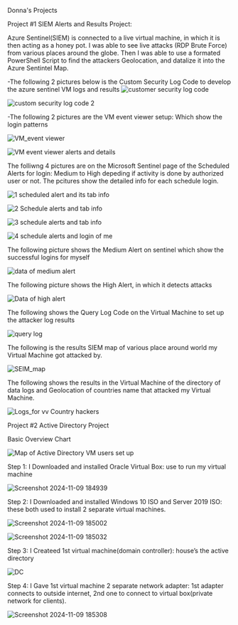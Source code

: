 Donna's Projects



Project #1
SIEM Alerts and Results Project:


 
Azure Sentinel(SIEM) is connected to a live virtual machine, in which it is then acting as a honey pot. I was able to see live attacks (RDP Brute Force) from various places around the globe. Then I was able to use a formated PowerShell Script to find the attackers Geolocation, and datalize it into the Azure Sentintel Map. 
>
-The following 2 pictures below is the Custom Security Log Code to develop the azure sentinel VM logs and results
![customer security log code](https://github.com/user-attachments/assets/707521b9-e84a-4292-838e-8caa00c16831)

![custom security log code 2](https://github.com/user-attachments/assets/62770008-9cc2-4210-bb3a-0ce11041395f)

-The following 2 pictures are the VM event viewer setup: Which show the login patterns

![VM_event viewer](https://github.com/user-attachments/assets/8ab0a7c1-a8fb-4140-bcac-ece36004cb6c)

![VM event viewer alerts and details](https://github.com/user-attachments/assets/195bd3b9-d751-4bc6-911d-e2b46acb279e)

The folliwng 4 pictures are on the Microsoft Sentinel page of the Scheduled Alerts for login: Medium to High depeding if activity is done by authorized user or not. The pcitures show the detailed info for each schedule login. 

![1 scheduled alert and its tab info](https://github.com/user-attachments/assets/785dbc16-a64d-4de6-81ea-9815c3ded417)

![2 Schedule alerts and tab info](https://github.com/user-attachments/assets/69d21089-f0ff-4c02-ab50-10aa80f60e4c)

![3 schedule alerts and tab info](https://github.com/user-attachments/assets/c6528278-f26a-43fd-9a59-c64d2e78d248)

![4 schedule alerts and login  of me](https://github.com/user-attachments/assets/e51adbbd-909a-4117-a5ca-f4e6c2e15cbf)

The following picture shows the Medium Alert on sentinel which show the successful logins for myself

![data of medium alert](https://github.com/user-attachments/assets/bd797ee1-3a96-4a11-99d7-6f941cda15fd)

The following picture shows the High Alert, in which it detects attacks

![Data of high alert](https://github.com/user-attachments/assets/7237c98d-a8eb-46f3-9f9c-f28ad542cc50)

The following shows the Query Log Code on the Virtual Machine to set up the attacker log results

![query log](https://github.com/user-attachments/assets/4f6c2e1e-88ca-43f7-9d2b-8156bc195ee5)

The following is the results SIEM map of various place around world my Virtual Machine got attacked by.

![SEIM_map](https://github.com/user-attachments/assets/54b8aa0d-8ff4-436c-ac7f-774ce0ad2f83)


The following shows the results in the Virtual Machine of the directory of data logs and Geolocation of countries name that attacked my Virtual Machine. 

![Logs_for vv Country hackers](https://github.com/user-attachments/assets/211cd990-6f80-4075-81e0-8bcbb10b6d88)



Project #2
Active Directory Project

Basic Overview Chart

![Map of Active Directory VM users set up](https://github.com/user-attachments/assets/73c2837b-c5b4-409b-b852-d8780db77acd)

Step 1: I Downloaded and installed Oracle Virtual Box: use to run my virtual machine

![Screenshot 2024-11-09 184939](https://github.com/user-attachments/assets/8fc76784-ec5d-48b1-9f90-3032b9f7aa02)


Step 2: I Downloaded and installed Windows 10 ISO and Server 2019 ISO: these both used to install 2 separate virtual machines.

![Screenshot 2024-11-09 185002](https://github.com/user-attachments/assets/7c9e758d-cfa4-4228-8940-4d8d612ca16e)

![Screenshot 2024-11-09 185032](https://github.com/user-attachments/assets/2dd01646-2f89-4f40-8c70-74c5346653de)

Step 3: I Createed 1st virtual machine(domain controller): house’s the active directory

![DC](https://github.com/user-attachments/assets/7ab31b4b-c4b3-4ce4-b8ee-6ed4b1fdb2a1)

Step 4: I Gave 1st virtual machine 2 separate network adapter: 1st adapter connects to outside internet, 2nd one to connect to virtual box(private network for clients).

![Screenshot 2024-11-09 185308](https://github.com/user-attachments/assets/4c9449ea-7a1a-43a4-8f26-db74d01ea372)



